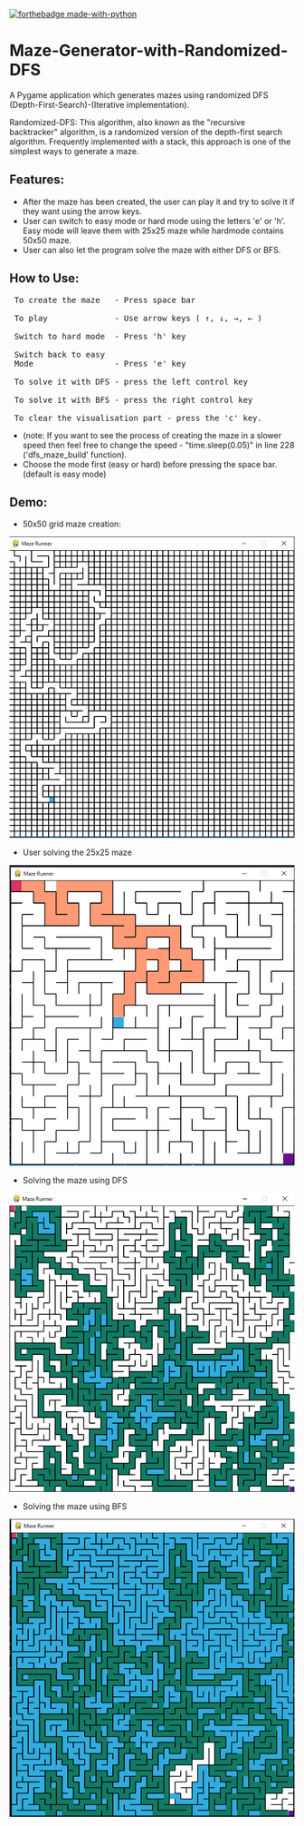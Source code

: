 [![forthebadge made-with-python](https://forthebadge.com/images/badges/made-with-python.svg)](https://www.python.org/)
<br>

# Maze-Generator-with-Randomized-DFS
A Pygame application which generates mazes using randomized DFS (Depth-First-Search)-(Iterative implementation).

Randomized-DFS: This algorithm, also known as the "recursive backtracker" algorithm, is a randomized version of the depth-first search algorithm. Frequently implemented with a stack, this approach is one of the simplest ways to generate a maze.

## Features:
* After the maze has been created, the user can play it and try to solve it if they want using the arrow keys.
* User can switch to easy mode or hard mode using the letters 'e' or 'h'. Easy mode will leave them with 25x25 maze while hardmode contains 50x50 maze.
* User can also let the program solve the maze with either DFS or BFS.

## How to Use:
<pre>
 To create the maze   - Press space bar <br>
 To play              - Use arrow keys ( ↑, ↓, →, ← ) <br>
 Switch to hard mode  - Press 'h' key <br>
 Switch back to easy
 Mode                 - Press 'e' key <br>
 To solve it with DFS - press the left control key <br>
 To solve it with BFS - press the right control key <br>
 To clear the visualisation part - press the 'c' key.
</pre>
* (note: If you want to see the process of creating the maze in a slower speed then feel free to change the speed - "time.sleep(0.05)" in line 228 ('dfs_maze_build' function).
* Choose the mode first (easy or hard) before pressing the space bar.(default is easy mode)

## Demo:
* 50x50 grid maze creation: <br>

![](images/maze_creation.png)

* User solving the 25x25 maze

![](images/user_solve_img.png)

* Solving the maze using DFS<br>

![](images/dfs_solve.png)

* Solving the maze using BFS<br>

![](images/bf_solve.png)
